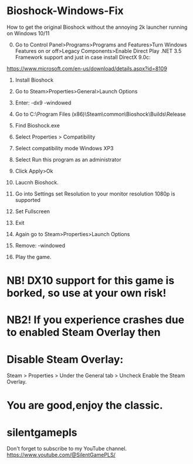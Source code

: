 # Bioshock-Windows-Fix
How to get the original Bioshock without the annoying 2k launcher running on Windows 10/11


0. Go to Control Panel>Programs>Programs and Features>Turn Windows Features on or off>Legacy Components>Enable Direct Play .NET 3.5 Framework support and just in case install DirectX 9.0c:

https://www.microsoft.com/en-us/download/details.aspx?id=8109

1. Install Bioshock

2. Go to Steam>Properties>General>Launch Options 

3. Enter: -dx9 -windowed 

4. Go to C:\Program Files (x86)\Steam\common\Bioshock\Builds\Release

5. Find Bioshock.exe

6. Select Properties > Compatibility

7. Select compatibility mode Windows XP3

8. Select Run this program as an administrator 

9. Click Apply>Ok

10. Laucnh Bioshock.

11. Go into Settings set Resolution to your monitor resolution 1080p is supported

12. Set Fullscreen

13. Exit 

14. Again go to Steam>Properties>Launch Options 

15. Remove: -windowed 

16. Play the game. 

# NB! DX10 support for this game is borked, so use at your own risk! 

# NB2! If you experience crashes due to enabled Steam Overlay then

# Disable Steam Overlay:
Steam > Properties > Under the General tab > Uncheck Enable the Steam Overlay.

# You are good,enjoy the classic.
# silentgamepls
Don't forget to subscribe to my YouTube channel.
https://www.youtube.com/@SilentGamePLS/

